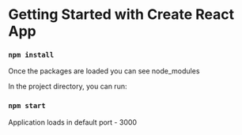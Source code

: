 # Getting Started with Create React App

### `npm install`
Once the packages are loaded you can see node_modules


In the project directory, you can run:

### `npm start`

Application loads in default port - 3000


